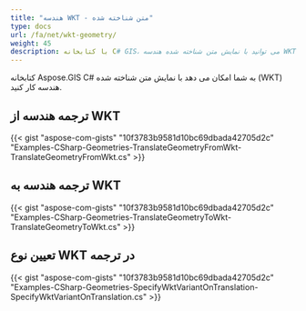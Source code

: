 ```yaml
---
title: "هندسه WKT - متن شناخته شده"
type: docs
url: /fa/net/wkt-geometry/
weight: 45
description: با کتابخانه C# GIS، می توانید با نمایش متن شناخته شده هندسه WKT کار کنید و آن را به یا از WKT ترجمه کنید.
---
```


کتابخانه Aspose.GIS C# به شما امکان می دهد با نمایش متن شناخته شده (WKT) هندسه کار کنید.

## **ترجمه هندسه از WKT**
{{< gist "aspose-com-gists" "10f3783b9581d10bc69dbada42705d2c" "Examples-CSharp-Geometries-TranslateGeometryFromWkt-TranslateGeometryFromWkt.cs" >}}
## **ترجمه هندسه به WKT**
{{< gist "aspose-com-gists" "10f3783b9581d10bc69dbada42705d2c" "Examples-CSharp-Geometries-TranslateGeometryToWkt-TranslateGeometryToWkt.cs" >}}
## **تعیین نوع WKT در ترجمه**
{{< gist "aspose-com-gists" "10f3783b9581d10bc69dbada42705d2c" "Examples-CSharp-Geometries-SpecifyWktVariantOnTranslation-SpecifyWktVariantOnTranslation.cs" >}}
